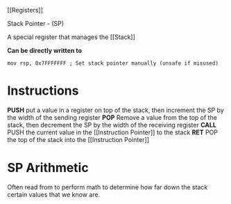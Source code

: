 [[Registers]]

Stack Pointer - (SP)

A special register that manages the [[Stack]]

**Can be directly written to**

	mov rsp, 0x7FFFFFFF ; Set stack pointer manually (unsafe if misused)

# Instructions

**PUSH** 
	put a value in a register on top of the stack, then increment the SP by the width of the sending register
**POP**
	Remove a value from the top of the stack, then decrement the SP by the width of the receiving register
**CALL**
	PUSH the current value in the [[Instruction Pointer]] to the stack
**RET**
	POP the top of the stack into the [[Instruction Pointer]]

# SP Arithmetic
Often read from to perform math to determine how far down the stack certain values that we know are.
